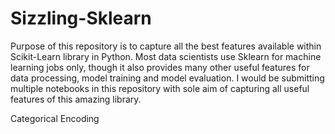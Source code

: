 # Sizzling-Sklearn

Purpose of this repository is to capture all the best features available within Scikit-Learn library in Python. Most data scientists use Sklearn for machine learning jobs only, though it also provides many other useful features for data processing, model training and model evaluation. I would be submitting multiple notebooks in this repository with sole aim of capturing all useful features of this amazing library. 

Categorical Encoding

